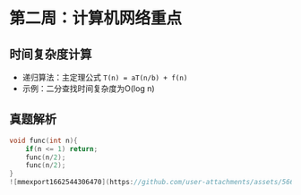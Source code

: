# 第二周：计算机网络重点
## 时间复杂度计算
- 递归算法：主定理公式 `T(n) = aT(n/b) + f(n)`
- 示例：二分查找时间复杂度为O(log n)

## 真题解析
```c
void func(int n){
    if(n <= 1) return;
    func(n/2);
    func(n/2);
}
![mmexport1662544306470](https://github.com/user-attachments/assets/5664c501-e6ea-4b17-abb4-011817f45721)
